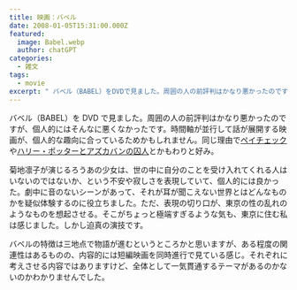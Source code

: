 ```yaml
---
title: 映画：バベル
date: 2008-01-05T15:31:00.000Z
featured:
  image: Babel.webp
  author: chatGPT
categories:
  - 雑文
tags:
  - movie
excerpt: " バベル（BABEL）をDVDで見ました。周囲の人の前評判はかなり悪かったのですが、個人的にはそんなに悪くなかったです。時間軸が並行して話が展開する映画が、個人的な趣向に合っているためかもしれません。同じ理由でペイチェックやハリー・ポッターとアズカバンの囚人とかもわりと好み。"
---
```


バベル（BABEL）を DVD で見ました。周囲の人の前評判はかなり悪かったのですが、個人的にはそんなに悪くなかったです。時間軸が並行して話が展開する映画が、個人的な趣向に合っているためかもしれません。同じ理由で[ペイチェック](http://www.amazon.co.jp/gp/product/B000WZO3NS?ie=UTF8&tag=yutakayamaguc-22&linkCode=xm2&camp=247&creativeASIN=B000WZO3NS)や[ハリー・ポッターとアズカバンの囚人](http://www.amazon.co.jp/gp/product/B000F3N5HW?ie=UTF8&tag=yutakayamaguc-22&linkCode=xm2&camp=247&creativeASIN=B000F3N5HW)とかもわりと好み。

菊地凛子が演じるろうあの少女は、世の中に自分のことを受け入れてくれる人はいないのではないか、という不安や寂しさを表現していて、個人的には良かった。劇中に音のないシーンがあって、それが耳が聞こえない世界とはどんなものかを疑似体験するのに役立ちました。ただ、表現の切り口が、東京の性の乱れのようなものを想起させる。そこがちょっと極端すぎるような気も、東京に住む私は感じました。しかし迫真の演技です。

バベルの特徴は三地点で物語が進むというところかと思いますが、ある程度の関連性はあるものの、内容的には短編映画を同時進行で見ている感じ。それぞれに考えさせる内容ではありますけど、全体として一気貫通するテーマがあるのかないのかわかりませんでした。
